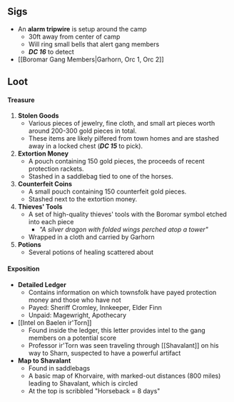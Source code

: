 ## Sigs
- An **alarm tripwire** is setup around the camp
	- 30ft away from center of camp
	- Will ring small bells that alert gang members
	- ***DC 16*** to detect
- [[Boromar Gang Members|Garhorn, Orc 1, Orc 2]]
## Loot
#### Treasure
1.  **Stolen Goods**
	- Various pieces of jewelry, fine cloth, and small art pieces worth around 200-300 gold pieces in total. 
	- These items are likely pilfered from town homes and are stashed away in a locked chest (***DC 15*** to pick).
2. **Extortion Money**
	-  A pouch containing 150 gold pieces, the proceeds of recent protection rackets. 
	- Stashed in a saddlebag tied to one of the horses. 
3. **Counterfeit Coins**
	- A small pouch containing 150 counterfeit gold pieces.
	- Stashed next to the extortion money.
4. **Thieves' Tools**
	-  A set of high-quality thieves' tools with the Boromar symbol etched into each piece
		- *"A silver dragon with folded wings perched atop a tower"*
	- Wrapped in a cloth and carried by Garhorn
5. **Potions**
	- Several potions of healing scattered about

#### Exposition
- **Detailed Ledger**
	- Contains information on which townsfolk have payed protection money and those who have not
	- Payed: Sheriff Cromley, Innkeeper, Elder Finn
	- Unpaid: Magewright, Apothecary
- [[Intel on Baelen ir'Torn]]
	- Found inside the ledger, this letter provides intel to the gang members on a potential score
	- Professor ir'Torn was seen traveling through [[Shavalant]] on his way to Sharn, suspected to have a powerful artifact
- **Map to Shavalant**
	- Found in saddlebags
	- A basic map of Khorvaire, with marked-out distances (800 miles) leading to Shavalant, which is circled
	- At the top is scribbled "Horseback = 8 days"